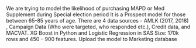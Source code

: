 We are trying to model the likelihood of purchasing MAPD or Med Supplement during Special election period
It is a Prospect model for those between 65-85 years of age.
There are 4 data sources - 
AMLK (2017, 2018) ,
Campaign Data (Who were targeted, who responded etc.),
Credit data, and
MACVAT.
XG Boost in Python and Logistic Regression in SAS
Size: 170k rows and 450 – 900 features.
Upload the model to Marketing database
